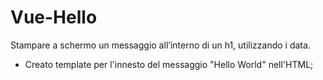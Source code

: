Vue-Hello
===
Stampare a schermo un messaggio all’interno di un h1, utilizzando i data.

  - Creato template per l'innesto del messaggio "Hello World" nell'HTML;